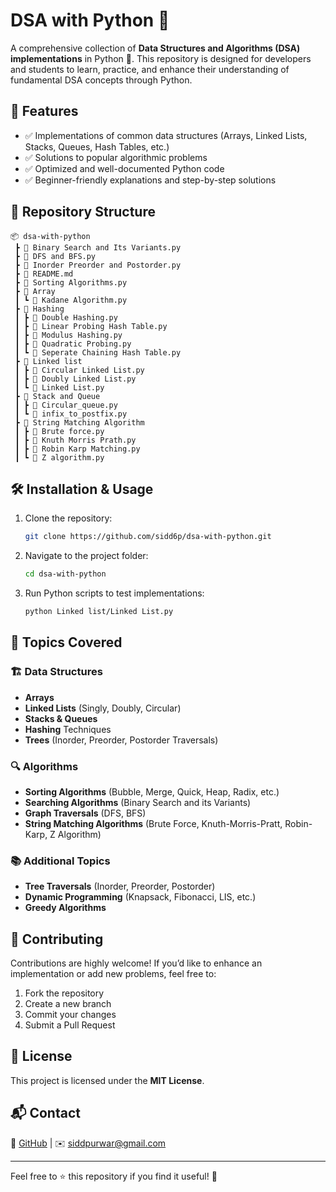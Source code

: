 
# DSA with Python 🚀

A comprehensive collection of **Data Structures and Algorithms (DSA) implementations** in Python 🐍. This repository is designed for developers and students to learn, practice, and enhance their understanding of fundamental DSA concepts through Python.

## 📌 Features
- ✅ Implementations of common data structures (Arrays, Linked Lists, Stacks, Queues, Hash Tables, etc.)
- ✅ Solutions to popular algorithmic problems
- ✅ Optimized and well-documented Python code
- ✅ Beginner-friendly explanations and step-by-step solutions

## 📂 Repository Structure
```
📦 dsa-with-python
 ┣ 📜 Binary Search and Its Variants.py
 ┣ 📜 DFS and BFS.py
 ┣ 📜 Inorder Preorder and Postorder.py
 ┣ 📜 README.md
 ┣ 📜 Sorting Algorithms.py
 ┣ 📂 Array
 ┃ ┗ 📜 Kadane Algorithm.py
 ┣ 📂 Hashing
 ┃ ┣ 📜 Double Hashing.py
 ┃ ┣ 📜 Linear Probing Hash Table.py
 ┃ ┣ 📜 Modulus Hashing.py
 ┃ ┣ 📜 Quadratic Probing.py
 ┃ ┗ 📜 Seperate Chaining Hash Table.py
 ┣ 📂 Linked list
 ┃ ┣ 📜 Circular Linked List.py
 ┃ ┣ 📜 Doubly Linked List.py
 ┃ ┗ 📜 Linked List.py
 ┣ 📂 Stack and Queue
 ┃ ┣ 📜 Circular_queue.py
 ┃ ┗ 📜 infix_to_postfix.py
 ┣ 📂 String Matching Algorithm
 ┃ ┣ 📜 Brute force.py
 ┃ ┣ 📜 Knuth Morris Prath.py
 ┃ ┣ 📜 Robin Karp Matching.py
 ┃ ┗ 📜 Z algorithm.py
```

## 🛠 Installation & Usage
1. Clone the repository:
   ```bash
   git clone https://github.com/sidd6p/dsa-with-python.git
   ```
2. Navigate to the project folder:
   ```bash
   cd dsa-with-python
   ```

3. Run Python scripts to test implementations:
   ```bash
   python Linked list/Linked List.py
   ```

## 📖 Topics Covered
### 🏗 Data Structures
- **Arrays**
- **Linked Lists** (Singly, Doubly, Circular)
- **Stacks & Queues**
- **Hashing** Techniques
- **Trees** (Inorder, Preorder, Postorder Traversals)
  
### 🔍 Algorithms
- **Sorting Algorithms** (Bubble, Merge, Quick, Heap, Radix, etc.)
- **Searching Algorithms** (Binary Search and its Variants)
- **Graph Traversals** (DFS, BFS)
- **String Matching Algorithms** (Brute Force, Knuth-Morris-Pratt, Robin-Karp, Z Algorithm)
  
### 📚 Additional Topics
- **Tree Traversals** (Inorder, Preorder, Postorder)
- **Dynamic Programming** (Knapsack, Fibonacci, LIS, etc.)
- **Greedy Algorithms**

## 🚀 Contributing
Contributions are highly welcome! If you’d like to enhance an implementation or add new problems, feel free to:
1. Fork the repository
2. Create a new branch
3. Commit your changes
4. Submit a Pull Request

## 📜 License
This project is licensed under the **MIT License**.

## 📬 Contact
🔗 [GitHub](https://github.com/sidd6p) | ✉️ siddpurwar@gmail.com

---
Feel free to ⭐ this repository if you find it useful! 🌟
